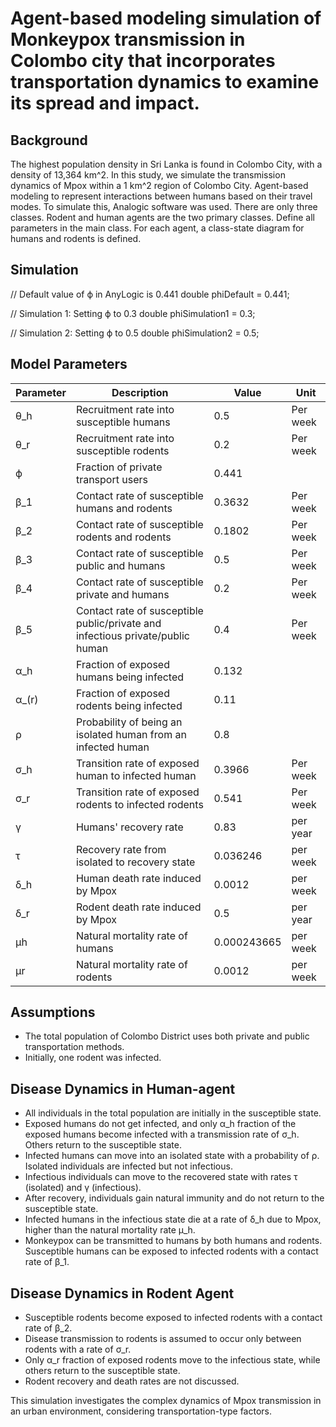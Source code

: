 # Agent-based modeling simulation of Monkeypox transmission in Colombo city that incorporates transportation dynamics to examine its spread and impact.

## Background
The highest population density in Sri Lanka is found in Colombo City, with a density of 13,364 km^2. In this study, we simulate the transmission dynamics of Mpox within a 1 km^2 region of Colombo City. Agent-based modeling to represent interactions between humans based on their travel modes. To simulate this, Analogic software was used. There are only three classes. Rodent and human agents are the two primary classes. Define all parameters in the main class. For each agent, a class-state diagram for humans and rodents is defined.

## Simulation
// Default value of ϕ in AnyLogic is 0.441
double phiDefault = 0.441;

// Simulation 1: Setting ϕ to 0.3
double phiSimulation1 = 0.3;

// Simulation 2: Setting ϕ to 0.5
double phiSimulation2 = 0.5;


## Model Parameters

| Parameter | Description                                      | Value     | Unit          |
|-----------|--------------------------------------------------|-----------|---------------|
| θ_h       | Recruitment rate into susceptible humans        | 0.5       | Per week      |
| θ_r       | Recruitment rate into susceptible rodents       | 0.2       | Per week      |
| ϕ         | Fraction of private transport users             | 0.441     |               |
| β_1       | Contact rate of susceptible humans and rodents  | 0.3632    | Per week      |
| β_2       | Contact rate of susceptible rodents and rodents | 0.1802    | Per week      |
| β_3       | Contact rate of susceptible public and humans   | 0.5       | Per week      |
| β_4       | Contact rate of susceptible private and humans  | 0.2       | Per week      |
| β_5       | Contact rate of susceptible public/private and infectious private/public human | 0.4 | Per week |
| α_h       | Fraction of exposed humans being infected       | 0.132     |               |
| α_(r)     | Fraction of exposed rodents being infected      | 0.11      |               |
| ρ         | Probability of being an isolated human from an infected human | 0.8 |             |
| σ_h       | Transition rate of exposed human to infected human | 0.3966 | Per week    |
| σ_r       | Transition rate of exposed rodents to infected rodents | 0.541 | Per week |
| γ         | Humans' recovery rate                           | 0.83      | per year     |
| τ         | Recovery rate from isolated to recovery state   | 0.036246  | per week     |
| δ_h       | Human death rate induced by Mpox                | 0.0012    | per week     |
| δ_r       | Rodent death rate induced by Mpox               | 0.5       | per year     |
| μh        | Natural mortality rate of humans                | 0.000243665 | per week   |
| μr        | Natural mortality rate of rodents               | 0.0012    | per week     |

## Assumptions
- The total population of Colombo District uses both private and public transportation methods.
- Initially, one rodent was infected. 

## Disease Dynamics in Human-agent
- All individuals in the total population are initially in the susceptible state.
- Exposed humans do not get infected, and only α_h fraction of the exposed humans become infected with a transmission rate of σ_h. Others return to the susceptible state.
- Infected humans can move into an isolated state with a probability of ρ. Isolated individuals are infected but not infectious.
- Infectious individuals can move to the recovered state with rates τ (isolated) and γ (infectious).
- After recovery, individuals gain natural immunity and do not return to the susceptible state.
- Infected humans in the infectious state die at a rate of δ_h due to Mpox, higher than the natural mortality rate μ_h.
- Monkeypox can be transmitted to humans by both humans and rodents. Susceptible humans can be exposed to infected rodents with a contact rate of β_1.

##  Disease Dynamics in Rodent Agent
- Susceptible rodents become exposed to infected rodents with a contact rate of β_2.
- Disease transmission to rodents is assumed to occur only between rodents with a rate of σ_r.
- Only α_r fraction of exposed rodents move to the infectious state, while others return to the susceptible state.
- Rodent recovery and death rates are not discussed.

This simulation investigates the complex dynamics of Mpox transmission in an urban environment, considering transportation-type factors.
